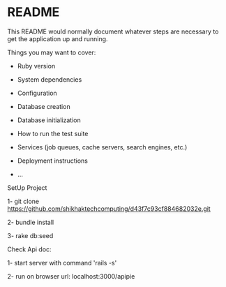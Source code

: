 # README

This README would normally document whatever steps are necessary to get the
application up and running.

Things you may want to cover:

* Ruby version

* System dependencies

* Configuration

* Database creation

* Database initialization

* How to run the test suite

* Services (job queues, cache servers, search engines, etc.)

* Deployment instructions

* ...


SetUp Project

1- git clone https://github.com/shikhaktechcomputing/d43f7c93cf884682032e.git

2- bundle install

3- rake db:seed

Check Api doc:

1- start server with command 'rails -s'

2- run on browser url: localhost:3000/apipie
